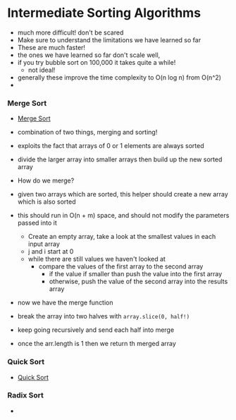 # Intermediate Sorting Algorithms

- much more difficult! don't be scared
- Make sure to understand the limitations we have learned so far
- These are much faster!
- the ones we have learned so far don't scale well,
- if you try bubble sort on 100,000 it takes quite a while!
  - not ideal!
- generally these improve the time complexity to O(n log n) from O(n^2)
-

### Merge Sort

- [Merge Sort](../algs/JsAlgs%26DSClass/Sorting/merge.ts)
- combination of two things, merging and sorting!
- exploits the fact that arrays of 0 or 1 elements are always sorted
- divide the larger array into smaller arrays then build up the new sorted array
- How do we merge?
- given two arrays which are sorted, this helper should create a new array which is also sorted
- this should run in O(n + m) space, and should not modify the parameters passed into it

  - Create an empty array, take a look at the smallest values in each input array
  - j and i start at 0
  - while there are still values we haven't looked at
    - compare the values of the first array to the second array
      - if the value if smaller than push the value into the first array
      - otherwise, push the value of the second array into the results array

- now we have the merge function
- break the array into two halves with `array.slice(0, half!)`
- keep going recursively and send each half into merge
- once the arr.length is 1 then we return th merged array

### Quick Sort

- [Quick Sort](../algs/JsAlgs%26DSClass/Sorting/quick.ts)

### Radix Sort

-
